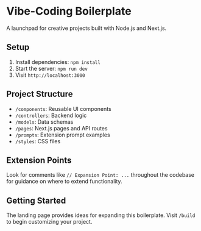 # Vibe-Coding Boilerplate
A launchpad for creative projects built with Node.js and Next.js.

## Setup
1. Install dependencies: `npm install`
2. Start the server: `npm run dev`
3. Visit `http://localhost:3000`

## Project Structure
- `/components`: Reusable UI components
- `/controllers`: Backend logic
- `/models`: Data schemas
- `/pages`: Next.js pages and API routes
- `/prompts`: Extension prompt examples
- `/styles`: CSS files

## Extension Points
Look for comments like `// Expansion Point: ...` throughout the codebase for guidance on where to extend functionality.

## Getting Started
The landing page provides ideas for expanding this boilerplate. Visit `/build` to begin customizing your project. 